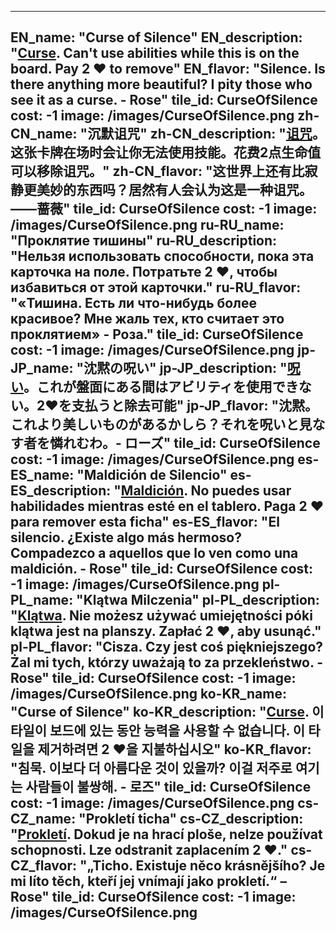 ---

EN_name: "Curse of Silence"
EN_description: "<u color='FF5151'>Curse</u>.  Can't use abilities while this is on the board.  Pay 2 ❤️ to remove"
EN_flavor: "Silence. Is there anything more beautiful? I pity those who see it as a curse. - Rose"
tile_id: CurseOfSilence
cost: -1
image: /images/CurseOfSilence.png
zh-CN_name: "沉默诅咒"
zh-CN_description: "<u color='FF5151'>诅咒</u>。这张卡牌在场时会让你无法使用技能。花费2点生命值可以移除诅咒。"
zh-CN_flavor: "这世界上还有比寂静更美妙的东西吗？居然有人会认为这是一种诅咒。——蔷薇"
tile_id: CurseOfSilence
cost: -1
image: /images/CurseOfSilence.png
ru-RU_name: "Проклятие тишины"
ru-RU_description: "Нельзя использовать способности, пока эта карточка на поле. Потратьте 2 ❤️, чтобы избавиться от этой карточки."
ru-RU_flavor: "«Тишина. Есть ли что-нибудь более красивое? Мне жаль тех, кто считает это проклятием» - Роза."
tile_id: CurseOfSilence
cost: -1
image: /images/CurseOfSilence.png
jp-JP_name: "沈黙の呪い"
jp-JP_description: "<u color='FF5151'>呪い</u>。これが盤面にある間はアビリティを使用できない。2❤️を支払うと除去可能"
jp-JP_flavor: "沈黙。これより美しいものがあるかしら？それを呪いと見なす者を憐れむわ。- ローズ"
tile_id: CurseOfSilence
cost: -1
image: /images/CurseOfSilence.png
es-ES_name: "Maldición de Silencio"
es-ES_description: "<u color='FF5151'>Maldición</u>. No puedes usar habilidades mientras esté en el tablero. Paga 2 ❤️ para remover esta ficha"
es-ES_flavor: "El silencio. ¿Existe algo más hermoso? Compadezco a aquellos que lo ven como una maldición. - Rose"
tile_id: CurseOfSilence
cost: -1
image: /images/CurseOfSilence.png
pl-PL_name: "Klątwa Milczenia"
pl-PL_description: "<u color='FF5151'>Klątwa</u>. Nie możesz używać umiejętności póki klątwa jest na planszy. Zapłać 2 ❤️, aby usunąć."
pl-PL_flavor: "Cisza. Czy jest coś piękniejszego? Żal mi tych, którzy uważają to za przekleństwo. - Rose"
tile_id: CurseOfSilence
cost: -1
image: /images/CurseOfSilence.png
ko-KR_name: "Curse of Silence"
ko-KR_description: "<u color='FF5151'>Curse</u>. 이 타일이 보드에 있는 동안 능력을 사용할 수 없습니다. 이 타일을 제거하려면 2 ❤️을 지불하십시오"
ko-KR_flavor: "침묵. 이보다 더 아름다운 것이 있을까? 이걸 저주로 여기는 사람들이 불쌍해. - 로즈"
tile_id: CurseOfSilence
cost: -1
image: /images/CurseOfSilence.png
cs-CZ_name: "Prokletí ticha"
cs-CZ_description: "<u color='FF5151'>Prokletí</u>. Dokud je na hrací ploše, nelze používat schopnosti. Lze odstranit zaplacením 2 ❤️."
cs-CZ_flavor: "„Ticho. Existuje něco krásnějšího? Je mi líto těch, kteří jej vnímají jako prokletí.“ – Rose"
tile_id: CurseOfSilence
cost: -1
image: /images/CurseOfSilence.png
---